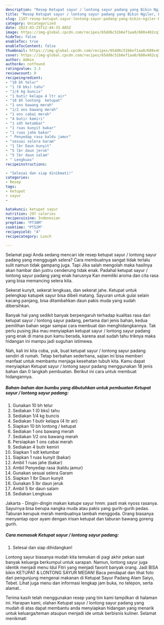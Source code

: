 ```yaml
---
description: "Resep Ketupat sayur / lontong sayur padang yang Bikin Ngiler, Buat Buka Puasa}"
title: "Resep Ketupat sayur / lontong sayur padang yang Bikin Ngiler, Buat Buka Puasa}"
slug: 1187-resep-ketupat-sayur-lontong-sayur-padang-yang-bikin-ngiler-buat-buka-puasa
category: Uncategorized
date: 2023-03-25T12:44:33.605Z
image: https://img-global.cpcdn.com/recipes/65dd6c51b6ef1aa0/680x482cq70/ketupat-sayur-lontong-sayur-padang-foto-resep-utama.jpg
hideToc: false
enableToc: true
enableTocContent: false
thumbnail: https://img-global.cpcdn.com/recipes/65dd6c51b6ef1aa0/680x482cq70/ketupat-sayur-lontong-sayur-padang-foto-resep-utama.jpg
cover: https://img-global.cpcdn.com/recipes/65dd6c51b6ef1aa0/680x482cq70/ketupat-sayur-lontong-sayur-padang-foto-resep-utama.jpg
author: Admin
authorAv: notfound
ratingvalue: 3.3
reviewcount: 9
recipeingredient:
- "10 bh telur"
- "1 (0 bks) tahu"
- "1/4 kg buncis"
- "1 butir kelapa 4 ltr air"
- "10 bh lontong  ketupat"
- "1 ons bawang merah"
- "1/2 ons bawang merah"
- "1 ons cabai merah"
- "4 butir kemiri"
- "1 sdt ketumbar"
- "1 ruas kunyit bakar"
- "1 ruas jahe bakar"
- " Penyedap rasa kaldu jamur"
- "sesuai selera Garam"
- "1 lbr Daun kunyit"
- "5 lbr daun jeruk"
- "5 lbr daun salam"
- " Lengkuas"
recipeinstructions:

- "Selesai dan siap dinikmati!"
categories:
- Resep
tags:
- ketupat
- sayur
- 

katakunci: ketupat sayur  
nutrition: 297 calories
recipecuisine: Indonesian
preptime: "PT30M"
cooktime: "PT52M"
recipeyield: "4"
recipecategory: Lunch

---
```



Selamat pagi Anda sedang mencari ide resep ketupat sayur / lontong sayur padang yang menggugah selera? Cara membuatnya sangat tidak terlalu sulit namun tidak gampang juga. Tapi Jika salah mengolah maka hasilnya akan hambar dan justru cenderung tidak enak. Padahal ketupat sayur / lontong sayur padang yang enak harusnya Kan memiliki aroma dan cita rasa yang bisa memancing selera kita.


Sekerat kunyit, sekerat lengkuas, dan sekerat jahe. Ketupat untuk pelengkap katupek sayur bisa dibeli matang. Sayuran untuk gulai selain kacang panjang, bisa ditambahkan daun pakis muda yang sudah dibersihkan.

Banyak hal yang sedikit banyak berpengaruh terhadap kualitas rasa dari ketupat sayur / lontong sayur padang, pertama dari jenis bahan, kedua pemilihan bahan segar sampai cara membuat dan menghidangkannya. Tak perlu pusing jika mau menyiapkan ketupat sayur / lontong sayur padang yang enak di mana pun kamu berada, karena asal sudah tahu triknya maka hidangan ini mampu jadi suguhan istimewa.


Nah, kali ini kita coba, yuk, buat ketupat sayur / lontong sayur padang sendiri di rumah. Tetap berbahan sederhana, sajian ini bisa memberi manfaat untuk membantu menjaga kesehatan tubuh kita. Kamu dapat menyiapkan Ketupat sayur / lontong sayur padang menggunakan 18 jenis bahan dan 0 langkah pembuatan. Berikut ini cara untuk membuat hidangannya.

<!--inarticleads1-->

##### Bahan-bahan dan bumbu yang dibutuhkan untuk pembuatan Ketupat sayur / lontong sayur padang:

1. Gunakan 10 bh telur
1. Sediakan 1 (0 bks) tahu
1. Sediakan 1/4 kg buncis
1. Sediakan 1 butir kelapa (4 ltr air)
1. Siapkan 10 bh lontong / ketupat
1. Sediakan 1 ons bawang merah
1. Sediakan 1/2 ons bawang merah
1. Persiapkan 1 ons cabai merah
1. Sediakan 4 butir kemiri
1. Siapkan 1 sdt ketumbar
1. Siapkan 1 ruas kunyit (bakar)
1. Ambil 1 ruas jahe (bakar)
1. Ambil  Penyedap rasa (kaldu jamur)
1. Gunakan sesuai selera Garam
1. Siapkan 1 lbr Daun kunyit
1. Gunakan 5 lbr daun jeruk
1. Ambil 5 lbr daun salam
1. Sediakan  Lengkuas


Jakarta - Dingin-dingin makan katupe sayur hmm. pasti mak nyoss rasanya. Sayurnya bisa berupa nangka muda atau pakis yang gurih-gurih pedas. Taburan kerupuk merah membuatnya tambah menggoda. Orang biasanya menyantap opor ayam dengan irisan ketupat dan taburan bawang goreng gurih. 

<!--inarticleads2-->

##### Cara memasak Ketupat sayur / lontong sayur padang:


1. Selesai dan siap dihidangkan!

Lontong sayur biasanya mudah kita temukan di pagi akhir pekan saat banyak keluarga berkumpul untuk sarapan. Namun, lontong sayur juga identik menjadi menu Idul Fitri yang menjadi favorit banyak orang. Jadi BISA bikin KETUPAT &amp; LONTONG SAYUR MEDAN! Baca pendapat dan lihat foto dari pengunjung mengenai makanan di Ketupat Sayur Padang Alam Saiyo, Tebet. Lihat juga menu dan informasi lengkap jam buka, no telepon, serta alamat.. 

Terima kasih telah menggunakan resep yang tim kami tampilkan di halaman ini. Harapan kami, olahan Ketupat sayur / lontong sayur padang yang mudah di atas dapat membantu anda menyiapkan hidangan yang menarik untuk keluarga/teman ataupun menjadi ide untuk berbisnis kuliner. Selamat menikmati
